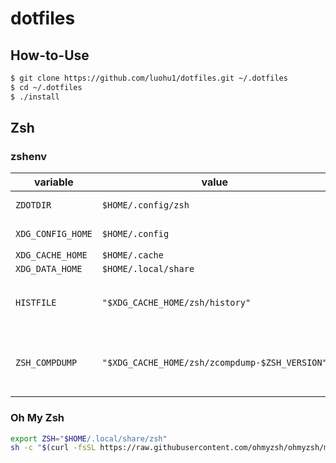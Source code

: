 # dotfiles



## How-to-Use

```bash
$ git clone https://github.com/luohu1/dotfiles.git ~/.dotfiles
$ cd ~/.dotfiles
$ ./install
```



## Zsh

### zshenv

| variable          | value                                          | description                                                  |
| ----------------- | ---------------------------------------------- | ------------------------------------------------------------ |
| `ZDOTDIR`         | `$HOME/.config/zsh`                            | [zsh startup files](http://zsh.sourceforge.net/Intro/intro_3.html) |
| `XDG_CONFIG_HOME` | `$HOME/.config`                                | [XDG Base Directory](https://wiki.archlinux.org/index.php/XDG_Base_Directory) |
| `XDG_CACHE_HOME`  | `$HOME/.cache`                                 |                                                              |
| `XDG_DATA_HOME`   | `$HOME/.local/share`                           |                                                              |
| `HISTFILE`        | `"$XDG_CACHE_HOME/zsh/history"`                | zsh command history file path.                               |
| `ZSH_COMPDUMP`    | `"$XDG_CACHE_HOME/zsh/zcompdump-$ZSH_VERSION"` | Specifying the zcompdump file location in [OhMyZsh](https://github.com/ohmyzsh/ohmyzsh/issues/7332) |

### Oh My Zsh

```bash
export ZSH="$HOME/.local/share/zsh" 
sh -c "$(curl -fsSL https://raw.githubusercontent.com/ohmyzsh/ohmyzsh/master/tools/install.sh)"
```

